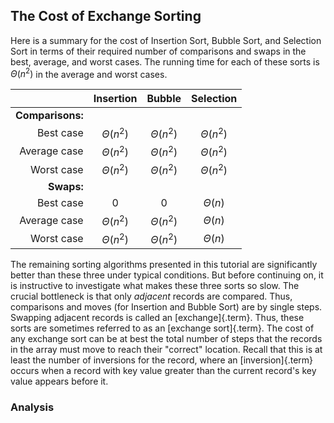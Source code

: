
## The Cost of Exchange Sorting

Here is a summary for the cost of Insertion Sort, Bubble Sort, and
Selection Sort in terms of their required number of comparisons and
swaps in the best, average, and worst cases. The running time for each
of these sorts is $\Theta(n^2)$ in the average and worst cases.

|                   |     Insertion     |      Bubble       |     Selection     |
|------------------:|:-----------------:|:-----------------:|:-----------------:|
|  **Comparisons:** |                   |                   |                   |
|         Best case |   $\Theta(n^2)$   |   $\Theta(n^2)$   |   $\Theta(n^2)$   |
|      Average case |   $\Theta(n^2)$   |   $\Theta(n^2)$   |   $\Theta(n^2)$   |
|        Worst case |   $\Theta(n^2)$   |   $\Theta(n^2)$   |   $\Theta(n^2)$   |
|        **Swaps:** |                   |                   |                   |
|         Best case |        $0$        |       $0$         |    $\Theta(n)$    |
|      Average case |   $\Theta(n^2)$   |   $\Theta(n^2)$   |    $\Theta(n)$    |
|        Worst case |   $\Theta(n^2)$   |   $\Theta(n^2)$   |    $\Theta(n)$    |

The remaining sorting algorithms presented in this tutorial are
significantly better than these three under typical conditions. But
before continuing on, it is instructive to investigate what makes these
three sorts so slow. The crucial bottleneck is that only *adjacent*
records are compared. Thus, comparisons and moves (for Insertion and
Bubble Sort) are by single steps. Swapping adjacent records is called an
[exchange]{.term}. Thus, these sorts are
sometimes referred to as an [exchange sort]{.term}. The cost of any exchange sort can be at best the total
number of steps that the records in the array must move to reach their
"correct" location. Recall that this is at least the number of
inversions for the record, where an [inversion]{.term} occurs when a record with key value greater than the
current record's key value appears before it.

<avembed id="FindInversionsPRO" src="Sorting/FindInversionsPRO.html" type="ka" name="Inversions Proficiency Exercise"/>

### Analysis

<inlineav id="ExchangeSortCON" src="Sorting/ExchangeSortCON.js" name="Exchange Sort Analysis Slideshow" links="Sorting/ExchangeSortCON.css"/>

